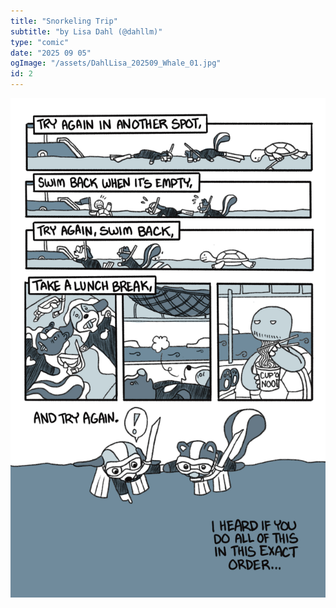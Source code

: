 ```yaml
---
title: "Snorkeling Trip"
subtitle: "by Lisa Dahl (@dahllm)"
type: "comic"
date: "2025 09 05"
ogImage: "/assets/DahlLisa_202509_Whale_01.jpg"
id: 2
---
```


![Panel2](../../../images/20250905-whalecomic/DahlLisa_202509_Whale_07.jpg)


